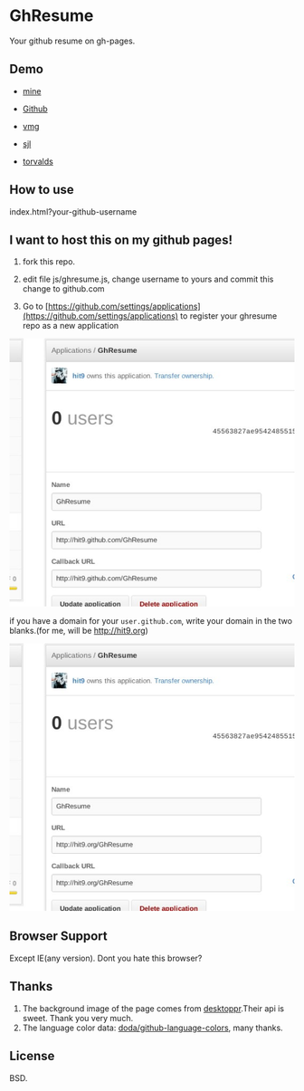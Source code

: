 GhResume
========
Your github resume on gh-pages.

Demo
----

* [mine](http://hit9.org/GhResume/?hit9)

* [Github](http://hit9.org/GhResume/?github)

* [vmg](http://hit9.org/GhResume/?vmg)

* [sjl](http://hit9.org/GhResume/?sjl)

* [torvalds](http://hit9.org/GhResume/?torvalds)

How to use
----------

index.html?your-github-username

I want to host this on my github pages!
---------------------------------------

1. fork this repo.

2. edit file js/ghresume.js, change username to yours and commit this change to github.com

3. Go to [https://github.com/settings/applications](https://github.com/settings/applications) to register your ghresume repo as a new application

![](readme-screenshot.jpg)

if you have a domain for your `user.github.com`, write your domain in the two blanks.(for me, will be http://hit9.org)

![](readme-screenshot2.jpg)

Browser Support
---------------

Except IE(any version). Dont you hate this browser?

Thanks
------

1. The background image of the page comes from [desktoppr](https://www.desktoppr.co).Their api is sweet. Thank you very much.
2. The language color data: [doda/github-language-colors](https://github.com/doda/github-language-colors), many thanks.

License
-------

BSD.
